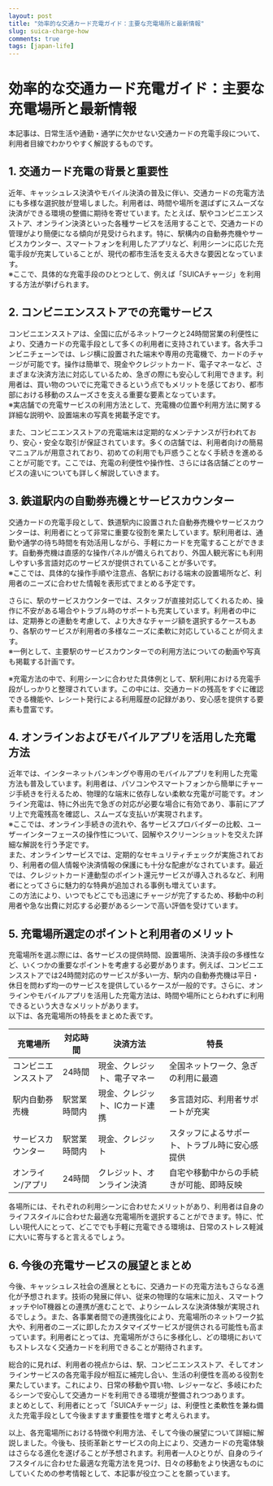 ```yaml
---
layout: post
title: "効率的な交通カード充電ガイド：主要な充電場所と最新情報"
slug: suica-charge-how
comments: true
tags: [japan-life]
---
```


# 効率的な交通カード充電ガイド：主要な充電場所と最新情報

本記事は、日常生活や通勤・通学に欠かせない交通カードの充電手段について、利用者目線でわかりやすく解説するものです。

## 1. 交通カード充電の背景と重要性

近年、キャッシュレス決済やモバイル決済の普及に伴い、交通カードの充電方法にも多様な選択肢が登場しました。利用者は、時間や場所を選ばずにスムーズな決済ができる環境の整備に期待を寄せています。たとえば、駅やコンビニエンスストア、オンライン決済といった各種サービスを活用することで、交通カードの管理がより簡便になる傾向が見受けられます。特に、駅構内の自動券売機やサービスカウンター、スマートフォンを利用したアプリなど、利用シーンに応じた充電手段が充実していることが、現代の都市生活を支える大きな要因となっています。  
※ここで、具体的な充電手段のひとつとして、例えば「SUICAチャージ」を利用する方法が挙げられます。

## 2. コンビニエンスストアでの充電サービス

コンビニエンスストアは、全国に広がるネットワークと24時間営業の利便性により、交通カードの充電手段として多くの利用者に支持されています。各大手コンビニチェーンでは、レジ横に設置された端末や専用の充電機で、カードのチャージが可能です。操作は簡単で、現金やクレジットカード、電子マネーなど、さまざまな決済方法に対応しているため、急ぎの際にも安心して利用できます。利用者は、買い物のついでに充電できるという点でもメリットを感じており、都市部における移動のスムーズさを支える重要な要素となっています。  
※実店舗での充電サービスの利用方法として、充電機の位置や利用方法に関する詳細な説明や、設置端末の写真を掲載予定です。  
<script async src="https://pagead2.googlesyndication.com/pagead/js/adsbygoogle.js?client=ca-pub-7886659064712565"
     crossorigin="anonymous"></script>
<!-- 광고2 -->
<ins class="adsbygoogle"
     style="display:block"
     data-ad-client="ca-pub-7886659064712565"
     data-ad-slot="1101493367"
     data-ad-format="auto"
     data-full-width-responsive="true"></ins>
<script>
     (adsbygoogle = window.adsbygoogle || []).push({});
</script>

また、コンビニエンスストアの充電端末は定期的なメンテナンスが行われており、安心・安全な取引が保証されています。多くの店舗では、利用者向けの簡易マニュアルが用意されており、初めての利用でも戸惑うことなく手続きを進めることが可能です。ここでは、充電の利便性や操作性、さらには各店舗ごとのサービスの違いについても詳しく解説していきます。

## 3. 鉄道駅内の自動券売機とサービスカウンター

交通カードの充電手段として、鉄道駅内に設置された自動券売機やサービスカウンターは、利用者にとって非常に重要な役割を果たしています。駅利用者は、通勤や通学の待ち時間を有効活用しながら、手軽にカードを充電することができます。自動券売機は直感的な操作パネルが備えられており、外国人観光客にも利用しやすい多言語対応のサービスが提供されていることが多いです。  
※ここでは、具体的な操作手順や注意点、各駅における端末の設置場所など、利用者のニーズに合わせた情報を表形式でまとめる予定です。

さらに、駅のサービスカウンターでは、スタッフが直接対応してくれるため、操作に不安がある場合やトラブル時のサポートも充実しています。利用者の中には、定期券との連動を考慮して、より大きなチャージ額を選択するケースもあり、各駅のサービスが利用者の多様なニーズに柔軟に対応していることが伺えます。  
※一例として、主要駅のサービスカウンターでの利用方法についての動画や写真も掲載する計画です。  
<script async src="https://pagead2.googlesyndication.com/pagead/js/adsbygoogle.js?client=ca-pub-7886659064712565"
     crossorigin="anonymous"></script>
<!-- 광고2 -->
<ins class="adsbygoogle"
     style="display:block"
     data-ad-client="ca-pub-7886659064712565"
     data-ad-slot="1101493367"
     data-ad-format="auto"
     data-full-width-responsive="true"></ins>
<script>
     (adsbygoogle = window.adsbygoogle || []).push({});
</script>
※充電方法の中で、利用シーンに合わせた具体例として、駅利用における充電手段がしっかりと整理されています。この中には、交通カードの残高をすぐに確認できる機能や、レシート発行による利用履歴の記録があり、安心感を提供する要素も豊富です。

## 4. オンラインおよびモバイルアプリを活用した充電方法

近年では、インターネットバンキングや専用のモバイルアプリを利用した充電方法も普及しています。利用者は、パソコンやスマートフォンから簡単にチャージ手続きを行えるため、物理的な端末に依存しない柔軟な充電が可能です。オンライン充電は、特に外出先で急ぎの対応が必要な場合に有効であり、事前にアプリ上で充電残高を確認し、スムーズな支払いが実現されます。  
※ここでは、オンライン手続きの流れや、各サービスプロバイダーの比較、ユーザーインターフェースの操作性について、図解やスクリーンショットを交えた詳細な解説を行う予定です。  
また、オンラインサービスでは、定期的なセキュリティチェックが実施されており、利用者の個人情報や決済情報の保護にも十分な配慮がなされています。最近では、クレジットカード連動型のポイント還元サービスが導入されるなど、利用者にとってさらに魅力的な特典が追加される事例も増えています。  
この方法により、いつでもどこでも迅速にチャージが完了するため、移動中の利用者や急な出費に対応する必要があるシーンで高い評価を受けています。

## 5. 充電場所選定のポイントと利用者のメリット

充電場所を選ぶ際には、各サービスの提供時間、設置場所、決済手段の多様性など、いくつかの重要なポイントを考慮する必要があります。例えば、コンビニエンスストアでは24時間対応のサービスが多い一方、駅内の自動券売機は平日・休日を問わず均一のサービスを提供しているケースが一般的です。さらに、オンラインやモバイルアプリを活用した充電方法は、時間や場所にとらわれずに利用できるという大きなメリットがあります。  
以下は、各充電場所の特長をまとめた表です。

| 充電場所           | 対応時間      | 決済方法                        | 特長                                   |
|--------------------|---------------|---------------------------------|----------------------------------------|
| コンビニエンスストア | 24時間        | 現金、クレジット、電子マネー      | 全国ネットワーク、急ぎの利用に最適         |
| 駅内自動券売機      | 駅営業時間内  | 現金、クレジット、ICカード連携    | 多言語対応、利用者サポートが充実            |
| サービスカウンター  | 駅営業時間内  | 現金、クレジット                  | スタッフによるサポート、トラブル時に安心感提供 |
| オンライン/アプリ   | 24時間        | クレジット、オンライン決済      | 自宅や移動中からの手続きが可能、即時反映       |

各場所には、それぞれの利用シーンに合わせたメリットがあり、利用者は自身のライフスタイルに合わせた最適な充電場所を選択することができます。特に、忙しい現代人にとって、どこででも手軽に充電できる環境は、日常のストレス軽減に大いに寄与すると言えるでしょう。

<script async src="https://pagead2.googlesyndication.com/pagead/js/adsbygoogle.js?client=ca-pub-7886659064712565"
     crossorigin="anonymous"></script>
<!-- 광고2 -->
<ins class="adsbygoogle"
     style="display:block"
     data-ad-client="ca-pub-7886659064712565"
     data-ad-slot="1101493367"
     data-ad-format="auto"
     data-full-width-responsive="true"></ins>
<script>
     (adsbygoogle = window.adsbygoogle || []).push({});
</script>

## 6. 今後の充電サービスの展望とまとめ

今後、キャッシュレス社会の進展とともに、交通カードの充電方法もさらなる進化が予想されます。技術の発展に伴い、従来の物理的な端末に加え、スマートウォッチやIoT機器との連携が進むことで、よりシームレスな決済体験が実現されるでしょう。また、各事業者間での連携強化により、充電場所のネットワーク拡大や、利用者のニーズに即したカスタマイズサービスが提供される可能性も高まっています。利用者にとっては、充電場所がさらに多様化し、どの環境においてもストレスなく交通カードを利用できることが期待されます。

総合的に見れば、利用者の視点からは、駅、コンビニエンスストア、そしてオンラインサービスの各充電手段が相互に補完し合い、生活の利便性を高める役割を果たしています。これにより、日常の移動や買い物、レジャーなど、多岐にわたるシーンで安心して交通カードを利用できる環境が整備されつつあります。  
まとめとして、利用者にとって「SUICAチャージ」は、利便性と柔軟性を兼ね備えた充電手段として今後ますます重要性を増すと考えられます。

以上、各充電場所における特徴や利用方法、そして今後の展望について詳細に解説しました。今後も、技術革新とサービスの向上により、交通カードの充電体験はさらなる進化を遂げることが予想されます。利用者一人ひとりが、自身のライフスタイルに合わせた最適な充電方法を見つけ、日々の移動をより快適なものにしていくための参考情報として、本記事が役立つことを願っています。

<script async src="https://pagead2.googlesyndication.com/pagead/js/adsbygoogle.js?client=ca-pub-7886659064712565"
     crossorigin="anonymous"></script>
<!-- 광고2 -->
<ins class="adsbygoogle"
     style="display:block"
     data-ad-client="ca-pub-7886659064712565"
     data-ad-slot="1101493367"
     data-ad-format="auto"
     data-full-width-responsive="true"></ins>
<script>
     (adsbygoogle = window.adsbygoogle || []).push({});
</script>